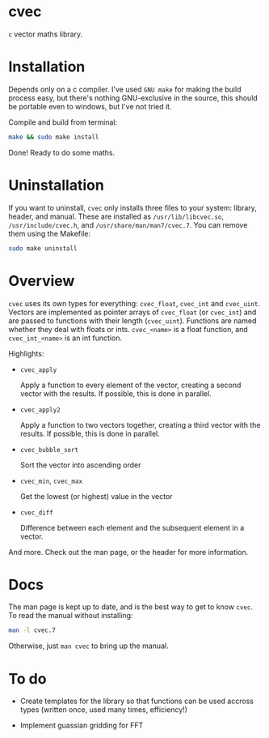 # cvec

`c` vector maths library.

# Installation

Depends only on a c compiler. I've used `GNU make` for making the build process
easy, but there's nothing GNU-exclusive in the source, this should be portable
even to windows, but I've not tried it.

Compile and build from terminal:

```bash
make && sudo make install
```

Done! Ready to do some maths.

# Uninstallation

If you want to uninstall, `cvec` only installs three files to your system:
library, header, and manual. These are installed as `/usr/lib/libcvec.so`,
`/usr/include/cvec.h`, and `/usr/share/man/man7/cvec.7`. You can remove them
using the Makefile:

```bash
sudo make uninstall
```

# Overview

`cvec` uses its own types for everything: `cvec_float`, `cvec_int` and
`cvec_uint`. Vectors are implemented as  pointer arrays of `cvec_float` (or
`cvec_int`) and are passed to functions with their length (`cvec_uint`).
Functions are named whether they deal with floats or ints. `cvec_<name>` is a
float function, and `cvec_int_<name>` is an int function.

Highlights:

  - `cvec_apply`

    Apply a function to every element of the vector, creating a second vector
    with the results. If possible, this is done in parallel.

  - `cvec_apply2`

    Apply a function to two vectors together, creating a third vector with the
    results. If possible, this is done in parallel.

  - `cvec_bubble_sort`

    Sort the vector into ascending order

  - `cvec_min`, `cvec_max`

    Get the lowest (or highest) value in the vector

  - `cvec_diff`

    Difference between each element and the subsequent element in a vector.

And more. Check out the man page, or the header for more information.

# Docs

The man page is kept up to date, and is the best way to get to know `cvec`. To
read the manual without installing:

```bash
man -l cvec.7
```

Otherwise, just `man cvec` to bring up the manual.

# To do

  - Create templates for the library so that functions can be used accross types
    (written once, used many times, efficiency!)

  - Implement guassian gridding for FFT
